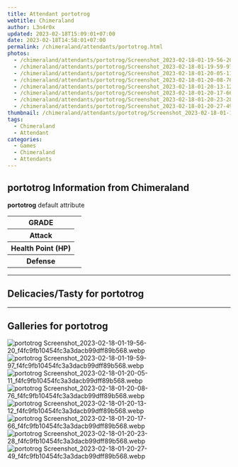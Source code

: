 ```yaml
---
title: Attendant portotrog
webtitle: Chimeraland
author: L3n4r0x
updated: 2023-02-18T15:09:01+07:00
date: 2023-02-18T14:58:01+07:00
permalink: /chimeraland/attendants/portotrog.html
photos:
  - /chimeraland/attendants/portotrog/Screenshot_2023-02-18-01-19-56-20_f4fc9fb10454fc3a3dacb99dff89b568.webp
  - /chimeraland/attendants/portotrog/Screenshot_2023-02-18-01-19-59-97_f4fc9fb10454fc3a3dacb99dff89b568.webp
  - /chimeraland/attendants/portotrog/Screenshot_2023-02-18-01-20-05-11_f4fc9fb10454fc3a3dacb99dff89b568.webp
  - /chimeraland/attendants/portotrog/Screenshot_2023-02-18-01-20-08-76_f4fc9fb10454fc3a3dacb99dff89b568.webp
  - /chimeraland/attendants/portotrog/Screenshot_2023-02-18-01-20-13-12_f4fc9fb10454fc3a3dacb99dff89b568.webp
  - /chimeraland/attendants/portotrog/Screenshot_2023-02-18-01-20-17-66_f4fc9fb10454fc3a3dacb99dff89b568.webp
  - /chimeraland/attendants/portotrog/Screenshot_2023-02-18-01-20-23-28_f4fc9fb10454fc3a3dacb99dff89b568.webp
  - /chimeraland/attendants/portotrog/Screenshot_2023-02-18-01-20-27-49_f4fc9fb10454fc3a3dacb99dff89b568.webp
thumbnail: /chimeraland/attendants/portotrog/Screenshot_2023-02-18-01-19-56-20_f4fc9fb10454fc3a3dacb99dff89b568.webp
tags:
  - Chimeraland
  - Attendant
categories:
  - Games
  - Chimeraland
  - Attendants
---
```


<section id="bootstrap-wrapper"><link rel="stylesheet" href="https://rawcdn.githack.com/dimaslanjaka/Web-Manajemen/0c3b5aa1813bd4abcd2c11bf3e37928b15c28664/css/bootstrap-5-3-0-alpha3-wrapper.css"/><h2 id="attribute">portotrog Information from Chimeraland</h2><p><b>portotrog</b> default attribute <table><tr><th>GRADE</th><td></td></tr><tr><th>Attack</th><td></td></tr><tr><th>Health Point (HP)</th><td></td></tr><tr><th>Defense</th><td></td></tr></table></p><hr/><h2 id="delicacies">Delicacies/Tasty for portotrog</h2><div class="text-white bg-dark"></div><hr/><div id="gallery"><h2>Galleries for portotrog</h2><div class="row"><div class="col-lg-6 col-12"><img src="/chimeraland/attendants/portotrog/Screenshot_2023-02-18-01-19-56-20_f4fc9fb10454fc3a3dacb99dff89b568.webp" alt="portotrog Screenshot_2023-02-18-01-19-56-20_f4fc9fb10454fc3a3dacb99dff89b568.webp"/></div><div class="col-lg-6 col-12"><img src="/chimeraland/attendants/portotrog/Screenshot_2023-02-18-01-19-59-97_f4fc9fb10454fc3a3dacb99dff89b568.webp" alt="portotrog Screenshot_2023-02-18-01-19-59-97_f4fc9fb10454fc3a3dacb99dff89b568.webp"/></div><div class="col-lg-6 col-12"><img src="/chimeraland/attendants/portotrog/Screenshot_2023-02-18-01-20-05-11_f4fc9fb10454fc3a3dacb99dff89b568.webp" alt="portotrog Screenshot_2023-02-18-01-20-05-11_f4fc9fb10454fc3a3dacb99dff89b568.webp"/></div><div class="col-lg-6 col-12"><img src="/chimeraland/attendants/portotrog/Screenshot_2023-02-18-01-20-08-76_f4fc9fb10454fc3a3dacb99dff89b568.webp" alt="portotrog Screenshot_2023-02-18-01-20-08-76_f4fc9fb10454fc3a3dacb99dff89b568.webp"/></div><div class="col-lg-6 col-12"><img src="/chimeraland/attendants/portotrog/Screenshot_2023-02-18-01-20-13-12_f4fc9fb10454fc3a3dacb99dff89b568.webp" alt="portotrog Screenshot_2023-02-18-01-20-13-12_f4fc9fb10454fc3a3dacb99dff89b568.webp"/></div><div class="col-lg-6 col-12"><img src="/chimeraland/attendants/portotrog/Screenshot_2023-02-18-01-20-17-66_f4fc9fb10454fc3a3dacb99dff89b568.webp" alt="portotrog Screenshot_2023-02-18-01-20-17-66_f4fc9fb10454fc3a3dacb99dff89b568.webp"/></div><div class="col-lg-6 col-12"><img src="/chimeraland/attendants/portotrog/Screenshot_2023-02-18-01-20-23-28_f4fc9fb10454fc3a3dacb99dff89b568.webp" alt="portotrog Screenshot_2023-02-18-01-20-23-28_f4fc9fb10454fc3a3dacb99dff89b568.webp"/></div><div class="col-lg-6 col-12"><img src="/chimeraland/attendants/portotrog/Screenshot_2023-02-18-01-20-27-49_f4fc9fb10454fc3a3dacb99dff89b568.webp" alt="portotrog Screenshot_2023-02-18-01-20-27-49_f4fc9fb10454fc3a3dacb99dff89b568.webp"/></div></div></div></section>